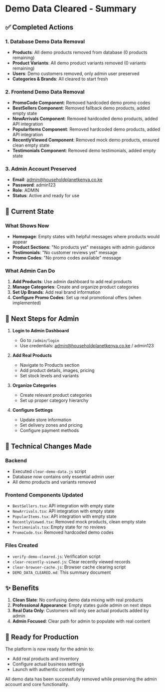 # Demo Data Cleared - Summary

## ✅ Completed Actions

### 1. Database Demo Data Removal
- **Products**: All demo products removed from database (0 products remaining)
- **Product Variants**: All demo product variants removed (0 variants remaining)
- **Users**: Demo customers removed, only admin user preserved
- **Categories & Brands**: All cleared to start fresh

### 2. Frontend Demo Data Removal
- **PromoCode Component**: Removed hardcoded demo promo codes
- **BestSellers Component**: Removed fallback demo products, added empty state
- **NewArrivals Component**: Removed hardcoded demo products, added API integration
- **PopularItems Component**: Removed hardcoded demo products, added API integration
- **RecentlyViewed Component**: Removed mock demo products, ensured clean empty state
- **Testimonials Component**: Removed demo testimonials, added empty state

### 3. Admin Account Preserved
- **Email**: admin@householdplanetkenya.co.ke
- **Password**: admin123
- **Role**: ADMIN
- **Status**: Active and ready for use

## 🎯 Current State

### What Shows Now
- **Homepage**: Empty states with helpful messages where products would appear
- **Product Sections**: "No products yet" messages with admin guidance
- **Testimonials**: "No customer reviews yet" message
- **Promo Codes**: "No promo codes available" message

### What Admin Can Do
1. **Add Products**: Use admin dashboard to add real products
2. **Manage Categories**: Create and organize product categories
3. **Set Up Brands**: Add real brand information
4. **Configure Promo Codes**: Set up real promotional offers (when implemented)

## 📝 Next Steps for Admin

1. **Login to Admin Dashboard**
   - Go to `/admin/login`
   - Use credentials: admin@householdplanetkenya.co.ke / admin123

2. **Add Real Products**
   - Navigate to Products section
   - Add product details, images, pricing
   - Set stock levels and variants

3. **Organize Categories**
   - Create relevant product categories
   - Set up proper category hierarchy

4. **Configure Settings**
   - Update store information
   - Set delivery zones and pricing
   - Configure payment methods

## 🔧 Technical Changes Made

### Backend
- Executed `clear-demo-data.js` script
- Database now contains only essential admin user
- All demo products and variants removed

### Frontend Components Updated
- `BestSellers.tsx`: API integration with empty state
- `NewArrivals.tsx`: API integration with empty state  
- `PopularItems.tsx`: API integration with empty state
- `RecentlyViewed.tsx`: Removed mock products, clean empty state
- `Testimonials.tsx`: Empty state for no reviews
- `PromoCode.tsx`: Removed hardcoded demo codes

### Files Created
- `verify-demo-cleared.js`: Verification script
- `clear-recently-viewed.js`: Clear recently viewed records
- `clear-browser-cache.js`: Browser cache clearing script
- `DEMO_DATA_CLEARED.md`: This summary document

## ✨ Benefits

1. **Clean Slate**: No confusing demo data mixing with real products
2. **Professional Appearance**: Empty states guide admin on next steps
3. **Real Data Only**: Customers will only see actual products added by admin
4. **Admin Focused**: Clear path for admin to populate with real content

## 🚀 Ready for Production

The platform is now ready for the admin to:
- Add real products and inventory
- Configure actual business settings
- Launch with authentic content only

All demo data has been successfully removed while preserving the admin account and core functionality.